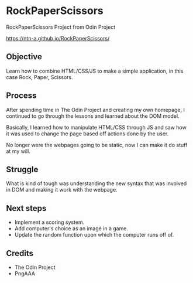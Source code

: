 # RockPaperScissors
RockPaperScissors Project from Odin Project

https://ntn-a.github.io/RockPaperScissors/

## Objective
Learn how to combine HTML/CSS/JS to make a simple application, 
in this case Rock, Paper, Scissors.
## Process
After spending time in The Odin Project and creating my own homepage,
I continued to go through the lessons and learned about the DOM model.

Basically, I learned how to manipulate HTML/CSS through JS and saw how
it was used to change the page based off actions done by the user. 

No longer were the webpages going to be static, now I can make it do stuff at my will.

## Struggle
What is kind of tough was understanding the new syntax that was involved in DOM and making it work with the webpage. 

## Next steps
- Implement a scoring system.
- Add computer's choice as an image in a game.
- Update the random function upon which the computer runs off of.

## Credits
- The Odin Project
- PngAAA

